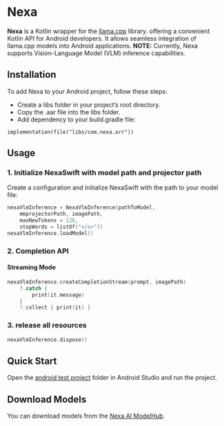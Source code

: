 # Nexa

**Nexa** is a Kotlin wrapper for the [llama.cpp](https://github.com/ggerganov/llama.cpp.git) library. offering a convenient Kotlin API for Android developers. It allows seamless integration of llama.cpp models into Android applications.
**NOTE:** Currently, Nexa supports Vision-Language Model (VLM) inference capabilities.

## Installation

To add Nexa to your Android project, follow these steps:

- Create a libs folder in your project’s root directory.
- Copy the .aar file into the libs folder.
- Add dependency to your build.gradle file:

```
implementation(file("libs/com.nexa.arr"))
```

## Usage
### 1. Initialize NexaSwift with model path and projector path

Create a configuration and initialize NexaSwift with the path to your model file:

```kotlin
nexaVlmInference = NexaVlmInference(pathToModel,
    mmprojectorPath, imagePath,
    maxNewTokens = 128,
    stopWords = listOf("</s>"))
nexaVlmInference.loadModel()
```

### 2. Completion API

#### Streaming Mode

```swift
nexaVlmInference.createCompletionStream(prompt, imagePath)
    ?.catch {
        print(it.message)
    }
    ?.collect { print(it) }
```

### 3. release all resources
```kotlin
nexaVlmInference.dispose()
```

## Quick Start

Open the [android test project](./app-java) folder in Android Studio and run the project.

## Download Models

You can download models from the [Nexa AI ModelHub](https://nexa.ai/models).